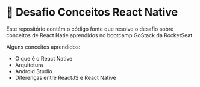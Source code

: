 # :rocket: Desafio Conceitos React Native

Este repositório contém o código fonte que resolve o desafio sobre conceitos de React Natie aprendidos no bootcamp GoStack da RocketSeat.

Alguns conceitos aprendidos:

- O que é o React Native
- Arquitetura
- Android Studio
- Diferenças entre ReactJS e React Native
